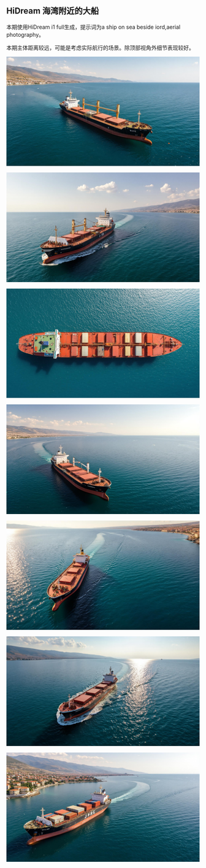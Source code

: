 ## HiDream 海湾附近的大船

本期使用HiDream i1 full生成，提示词为a ship on sea beside iord,aerial photography。

本期主体距离较远，可能是考虑实际航行的场景。除顶部视角外细节表现较好。

![ComfyUI_00002_.jpg](https://github.com/Willian7004/media-blog/blob/main/files/202505/2025051802/ComfyUI_00002_.jpg?raw=true)

![ComfyUI_00003_.jpg](https://github.com/Willian7004/media-blog/blob/main/files/202505/2025051802/ComfyUI_00003_.jpg?raw=true)

![ComfyUI_00004_.jpg](https://github.com/Willian7004/media-blog/blob/main/files/202505/2025051802/ComfyUI_00004_.jpg?raw=true)

![ComfyUI_00006_.jpg](https://github.com/Willian7004/media-blog/blob/main/files/202505/2025051802/ComfyUI_00006_.jpg?raw=true)

![ComfyUI_00007_.jpg](https://github.com/Willian7004/media-blog/blob/main/files/202505/2025051802/ComfyUI_00007_.jpg?raw=true)

![ComfyUI_00008_.jpg](https://github.com/Willian7004/media-blog/blob/main/files/202505/2025051802/ComfyUI_00008_.jpg?raw=true)

![ComfyUI_00010_.jpg](https://github.com/Willian7004/media-blog/blob/main/files/202505/2025051802/ComfyUI_00010_.jpg?raw=true)